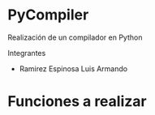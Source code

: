 # PyCompiler
Realización de un compilador en Python

Integrantes
* Ramirez Espinosa Luis Armando

# Funciones a realizar
## 

